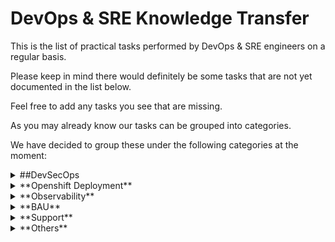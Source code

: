 # DevOps & SRE Knowledge Transfer

This is the list of practical tasks performed by DevOps & SRE engineers on a regular basis. 

Please keep in mind there would definitely be some tasks that are not yet documented in the list below. 

Feel free to add any tasks you see that are missing. 

As you may already know our tasks can be grouped into categories. 

We have decided to group these under the following categories at the moment:

<details>
  <summary>##DevSecOps</summary>
  
1	Onboarding to a JAVA CI pipeline that build a .war/.jar file and push it to Nexus	
2	Onboarding to a JAVA CI pipeline that build a docker image and push it to Quay	
3	DevSecOps> Onboarding to a JAVA Build Config in Openshift that build a docker image and push it to Quay
4	Onboarding to a NodeJS CI pipeline that build a .zip file and push it to Nexus	
5	Onboarding to a NodeJS CI pipeline that build a docker image and push it to Quay	
6	Onboarding to a Python CI pipeline that build a docker image and push it to Quay	
7	Onboarding to a .NET CI pipeline that build a .zip file and push to Nexus	
8	Onboarding to an  Android CI pipeline that build an .apk image and push it to Microsoft Intune	Not built yet
9	Onboarding to an IOS CI pipeline that build an an .ipa image and push it to Microsoft Intune	Not built yet
10	Analyse CI pipeline Unit Test Results from Jenkins	
11	Analyse CI pipeline SonarQube Test Results from the SonarQube Dashboard	
12	Analyse CI pipeline ShiftLeft Test Results from the ShiftLeft Dashboard	
13	Onboarding to a JAVA CD pipeline that pull a .war/.jar from Nexus and deploy it to a Linux Server	
14	Onboarding to a NodeJS CD pipeline that pull a .zip from Nexus and deploy it to a Linux Server	
15	Onboarding to an docker image CD pipeline that pull a docker image from Quay and deploy it to Openshift 4	
16	Onboarding to an .NET CD pipeline that pull a .zip file from Nexus and deploy it to a Windows Server	
17	Onboarding to a JAVA CI/CD pipeline that build a .war/.jar and deploy to a Linux Server	
18	Support	
19	Adding a new Bitbucket Project to JTE Jenkins	
20	Adding a new Bitbucket Project to Jenkins with a Shared Library
21	Configure SonarQube Static Code Analysis and SonarQube Quality Gate	
22	Configure Shiftleft secure code analysis Quality Gate
23	Configure Other type of Quality Gates (Maven test, Kaniko bake image, Kaniko test image, Conftest, SLscan, Secret, trivy image scan, trivy vulnerability CVE scan, etc...)	
24	Attach Regression (UI/API) Tests to CD Pipeline	
25	Attach Performance Tests to CD Pipeline
</details>

<details>
  <summary>**Openshift Deployment**</summary>
  
  ## --

</details>

<details>
  <summary>**Observability**</summary>
  
  ## --

</details>

<details>
  <summary>**BAU**</summary>
  
  ## --

</details>

<details>
  <summary>**Support**</summary>
  
  ## --

</details>

<details>
  <summary>**Others**</summary>
  
  ## --

</details>





